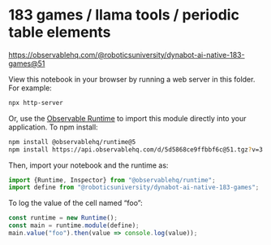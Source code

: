 # 183 games / llama tools / periodic table elements

https://observablehq.com/@roboticsuniversity/dynabot-ai-native-183-games@51

View this notebook in your browser by running a web server in this folder. For
example:

~~~sh
npx http-server
~~~

Or, use the [Observable Runtime](https://github.com/observablehq/runtime) to
import this module directly into your application. To npm install:

~~~sh
npm install @observablehq/runtime@5
npm install https://api.observablehq.com/d/5d5868ce9ffbbf6c@51.tgz?v=3
~~~

Then, import your notebook and the runtime as:

~~~js
import {Runtime, Inspector} from "@observablehq/runtime";
import define from "@roboticsuniversity/dynabot-ai-native-183-games";
~~~

To log the value of the cell named “foo”:

~~~js
const runtime = new Runtime();
const main = runtime.module(define);
main.value("foo").then(value => console.log(value));
~~~

